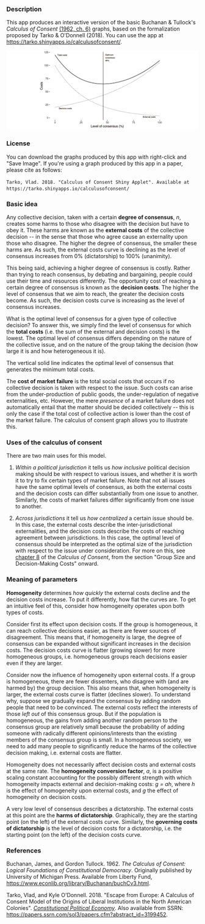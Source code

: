 ### Description

This app produces an interactive version of the basic Buchanan & Tullock's *Calculus of Consent* [(1962, ch. 6)](https://www.econlib.org/library/Buchanan/buchCv3.html?chapter_num=7#book-reader) graphs, based on the formalization proposed by Tarko & O'Donnell (2018). You can use the app at <https://tarko.shinyapps.io/calculusofconsent/>.

![](example.png)

### License

You can download the graphs produced by this app with right-click and "Save Image". If you're using a graph produced by this app in a paper, please cite as follows:

`Tarko, Vlad. 2018. "Calculus of Consent Shiny Applet". Available at https://tarko.shinyapps.io/calculusofconsent/`

### Basic idea

Any collective decision, taken with a certain **degree of consensus**, *n*, creates some harms to those who disagree with the decision but have to obey it. These harms are known as the **external costs** of the collective decision -- in the sense that those who agree cause an externality upon those who disagree. The higher the degree of consensus, the smaller these harms are. As such, the external costs curve is declining as the level of consensus increases from 0% (dictatorship) to 100% (unanimity).

This being said, achieving a higher degree of consensus is costly. Rather than trying to reach consensus, by debating and bargaining, people could use their time and resources differently. The opportunity cost of reaching a certain degree of consensus is known as the **decision costs**. The higher the level of consensus that we aim to reach, the greater the decision costs become. As such, the decision costs curve is increasing as the level of consensus increases.

What is the optimal level of consensus for a given type of collective decision? To answer this, we simply find the level of consensus for which the **total costs** (i.e. the sum of the external and decision costs) is the lowest. The optimal level of consensus differs depending on the nature of the collective issue, and on the nature of the group taking the decision (how large it is and how heterogeneous it is).

The vertical solid line indicates the optimal level of consensus that generates the minimum total costs.

The **cost of market failure** is the total social costs that occurs if no collective decision is taken with respect to the issue. Such costs can arise from the under-production of public goods, the under-regulation of negative externalities, etc. However, the mere *presence* of a market failure does not automatically entail that the matter should be decided collectively -- this is only the case if the total cost of collective action is lower than the cost of the market failure. The calculus of consent graph allows you to illustrate this.

### Uses of the calculus of consent

There are two main uses for this model. 

1. *Within a political jurisdiction* it tells us *how inclusive* political decision making should be with respect to various issues, and whether it is worth it to try to fix certain types of market failure. Note that not all issues have the same optimal levels of consensus, as both the external costs and the decision costs can differ substantially from one issue to another. Similarly, the costs of market failures differ significantly from one issue to another.

2. *Across jurisdictions* it tell us *how centralized* a certain issue should be. In this case, the external costs describe the inter-jurisdictional externalities, and the decision costs describe the costs of reaching agreement between jurisdictions. In this case, the optimal level of consensus should be interpreted as the optimal size of the jurisdiction with respect to the issue under consideration. For more on this, see [chapter 8](https://www.econlib.org/library/Buchanan/buchCv3.html?chapter_num=9#book-reader) of the *Calculus of Consent*, from the section "Group Size and Decision-Making Costs" onward.

### Meaning of parameters

**Homogeneity** determines *how quickly* the external costs decline and the decision costs increase. To put it differently, how flat the curves are. To get an intuitive feel of this, consider how homogeneity operates upon both types of costs. 

Consider first its effect upon decision costs. If the group is homogeneous, it can reach collective decisions easier, as there are fewer sources of disagreement. This means that, if homogeneity is large, the degree of consensus can be expanded without significant increases in the decision costs. The decision costs curve is flatter (growing slower) for more homogeneous groups, i.e. homogeneous groups reach decisions easier even if they are larger. 

Consider now the influence of homogeneity upon external costs. If a group is homogeneous, there are fewer dissenters, who disagree with (and are harmed by) the group decision. This also means that, when homogeneity is larger, the external costs curve is flatter (declines slower). To understand why, suppose we gradually expand the consensus by adding random people that need to be convinced. The external costs reflect the interests of those *left out* of this consensus group. But if the population is homogeneous, the gains from adding another random person to the consensus group are relatively small because the probability of adding someone with radically different opinions/interests than the existing members of the consensus group is small. In a homogeneous society, we need to add many people to significantly reduce the harms of the collective decision making, i.e. external costs are flatter.

Homogeneity does not necessarily affect decision costs and external costs at the same rate. The **homogeneity conversion factor**, *a*, is a positive scaling constant accounting for the possibly different strength with which homogeneity impacts external and decision-making costs: _g = ah_, where *h* is the effect of homogeneity upon external costs, and *g* the effect of homogeneity on decision costs. 

A very low level of consensus describes a dictatorship. The external costs at this point are the **harms of dictatorship**. Graphically, they are the starting point (on the left) of the external costs curve. Similarly, the **governing costs of dictatorship** is the level of decision costs for a dictatorship, i.e. the starting point (on the left) of the decision costs curve.

### References

Buchanan, James, and Gordon Tullock. 1962. *The Calculus of Consent: Logical Foundations of Constitutional Democracy*. Originally published by University of Michigan Press. Available from Liberty Fund, <https://www.econlib.org/library/Buchanan/buchCv3.html>.

Tarko, Vlad, and Kyle O'Donnell. 2018. "Escape from Europe: A Calculus of Consent Model of the Origins of Liberal Institutions in the North American Colonies". [*Constitutional Political Economy*](https://link.springer.com/article/10.1007/s10602-018-9264-3). Also available from SSRN: <https://papers.ssrn.com/sol3/papers.cfm?abstract_id=3199452>.

